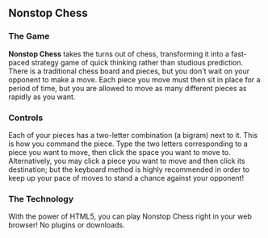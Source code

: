 ## Nonstop Chess ##

### The Game ###

**Nonstop Chess** takes the turns out of chess, transforming it into a fast-paced strategy game of quick thinking rather than studious prediction. There is a traditional chess board and pieces, but you don't wait on your opponent to make a move. Each piece you move must then sit in place for a period of time, but you are allowed to move as many different pieces as rapidly as you want.

### Controls ###

Each of your pieces has a two-letter combination (a bigram) next to it. This is how you command the piece. Type the two letters corresponding to a piece you want to move, then click the space you want to move to. Alternatively, you may click a piece you want to move and then click its destination; but the keyboard method is highly recommended in order to keep up your pace of moves to stand a chance against your opponent!

### The Technology ###

With the power of HTML5, you can play Nonstop Chess right in your web browser! No plugins or downloads.